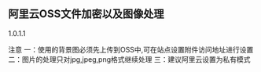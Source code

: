 ## 阿里云OSS文件加密以及图像处理

1.0.1.1  

注意 一：使用的背景图必须先上传到OSS中,可在站点设置附件访问地址进行设置
     二：图片的处理只对jpg,jpeg,png格式继续处理
     三：建议阿里云设置为私有模式

